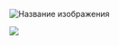 ![Название изображения](**путь_к_изображению**)

[![](https://github-readme-stats.vercel.app/api?username=ilugovoy)](https://github.com/ilugovoy/github-readme-stats)
